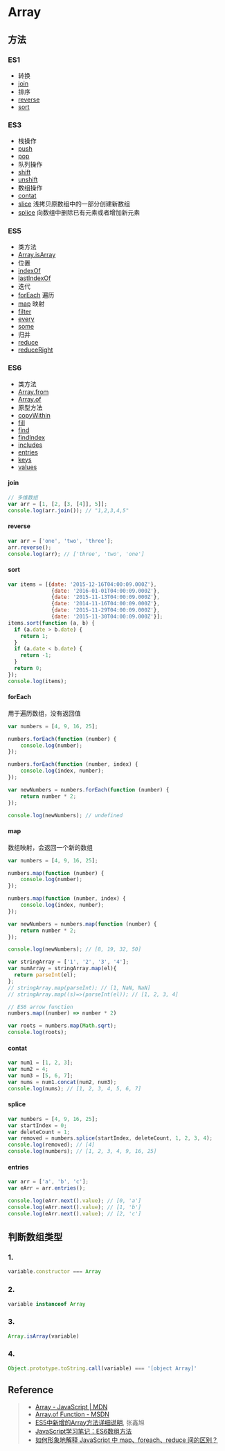 # Array

## 方法

### ES1
- 转换
 - [join](#join)
- 排序
 - [reverse](#reverse)
 - [sort](#sort)

### ES3
- 栈操作
 - [push](#push)
 - [pop](#pop)
- 队列操作
 - [shift](#shift)
 - [unshift](#unshift)
- 数组操作
 - [contat](#contat)
 - [slice](#slice) 浅拷贝原数组中的一部分创建新数组
 - [splice](#splice) 向数组中删除已有元素或者增加新元素

### ES5
- 类方法
 - [Array.isArray]()
- 位置
 - [indexOf](#indexOf)
 - [lastIndexOf](#lastIndexOf)
- 迭代
 - [forEach](#foreach) 遍历
 - [map](#map) 映射
 - [filter]()
 - [every]()
 - [some]()
- 归并
 - [reduce]()
 - [reduceRight]()

### ES6
- 类方法
 - [Array.from](#Array.from)
 - [Array.of](#Array.of)
- 原型方法
 - [copyWithin]()
 - [fill]()
 - [find]()
 - [findIndex]()
 - [includes]()
 - [entries](#entries)
 - [keys]()
 - [values]()

#### join
```javascript
// 多维数组
var arr = [1, [2, [3, [4]], 5]];
console.log(arr.join()); // "1,2,3,4,5"
```

#### reverse
```javascript
var arr = ['one', 'two', 'three'];
arr.reverse();
console.log(arr); // ['three', 'two', 'one']
```

#### sort
```javascript
var items = [{date: '2015-12-16T04:00:09.000Z'},
              {date: '2016-01-01T04:00:09.000Z'},
              {date: '2015-11-13T04:00:09.000Z'},
              {date: '2014-11-16T04:00:09.000Z'},
              {date: '2015-11-29T04:00:09.000Z'},
              {date: '2015-11-30T04:00:09.000Z'}];
items.sort(function (a, b) {
  if (a.date > b.date) {
    return 1;
  }
  if (a.date < b.date) {
    return -1;
  }
  return 0;
});
console.log(items);
```

#### forEach
用于遍历数组，没有返回值
```javascript
var numbers = [4, 9, 16, 25];

numbers.forEach(function (number) {
	console.log(number);
});

numbers.forEach(function (number, index) {
	console.log(index, number);
});

var newNumbers = numbers.forEach(function (number) {
	return number * 2;
});

console.log(newNumbers); // undefined
```

#### map
数组映射，会返回一个新的数组
```javascript
var numbers = [4, 9, 16, 25];

numbers.map(function (number) {
	console.log(number);
});

numbers.map(function (number, index) {
	console.log(index, number);
});

var newNumbers = numbers.map(function (number) {
	return number * 2;
});

console.log(newNumbers); // [8, 19, 32, 50]

var stringArray = ['1', '2', '3', '4'];
var numArray = stringArray.map(el){
  return parseInt(el);
};
// stringArray.map(parseInt); // [1, NaN, NaN]
// stringArray.map((s)=>(parseInt(el)); // [1, 2, 3, 4]

// ES6 arrow function
numbers.map((number) => number * 2)

var roots = numbers.map(Math.sqrt);
console.log(roots);
```

#### contat
```javascript
var num1 = [1, 2, 3];
var num2 = 4;
var num3 = [5, 6, 7];
var nums = num1.concat(num2, num3);
console.log(nums); // [1, 2, 3, 4, 5, 6, 7]
```

#### splice
```javascript
var numbers = [4, 9, 16, 25];
var startIndex = 0;
var deleteCount = 1;
var removed = numbers.splice(startIndex, deleteCount, 1, 2, 3, 4);
console.log(removed); // [4]
console.log(numbers); // [1, 2, 3, 4, 9, 16, 25]
```

#### entries
```javascript
var arr = ['a', 'b', 'c'];
var eArr = arr.entries();

console.log(eArr.next().value); // [0, 'a']
console.log(eArr.next().value); // [1, 'b']
console.log(eArr.next().value); // [2, 'c']
```

## 判断数组类型

### 1.
```javascript
variable.constructor === Array
```

### 2.
```javascript
variable instanceof Array
```

### 3.
```javascript
Array.isArray(variable)
```

### 4.
```javascript
Object.prototype.toString.call(variable) === '[object Array]'
```

## Reference
> - [Array - JavaScript | MDN](https://developer.mozilla.org/en-US/docs/Web/JavaScript/Reference/Global_Objects/Array)
> - [Array.of Function - MSDN](https://msdn.microsoft.com/en-us/library/dn858232(v=vs.94).aspx)
> - [ES5中新增的Array方法详细说明](http://www.zhangxinxu.com/wordpress/2013/04/es5新增数组方法/), 张鑫旭
> - [JavaScript学习笔记：ES6数组方法](http://www.w3cplus.com/javascript/es6-array-methods.html)
> - [如何形象地解释 JavaScript 中 map、foreach、reduce 间的区别？](https://www.zhihu.com/question/24927450)
